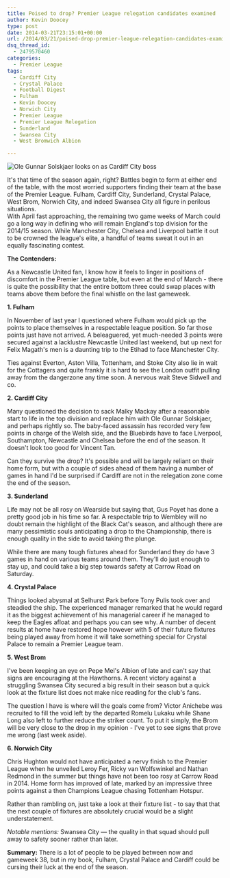 ```yaml
---
title: Poised to drop? Premier League relegation candidates examined
author: Kevin Doocey
type: post
date: 2014-03-21T23:15:01+00:00
url: /2014/03/21/poised-drop-premier-league-relegation-candidates-examined/
dsq_thread_id:
  - 2479570460
categories:
  - Premier League
tags:
  - Cardiff City
  - Crystal Palace
  - Football Digest
  - Fulham
  - Kevin Doocey
  - Norwich City
  - Premier League
  - Premier League Relegation
  - Sunderland
  - Swansea City
  - West Bromwich Albion

---
```

![Ole Gunnar Solskjaer looks on as Cardiff City boss](http://www.footballdigest.org/wp-content/uploads/2014/03/Ole-Gunnar-Solskjaer-Cardiff.jpg)

It's that time of the season again, right? Battles begin to form at either end of the table, with the most worried supporters finding their team at the base of the Premier League. Fulham, Cardiff City, Sunderland, Crystal Palace, West Brom, Norwich City, and indeed Swansea City all figure in perilous situations.   
With April fast approaching, the remaining two game weeks of March could go a long way in defining who will remain England's top division for the 2014/15 season. While Manchester City, Chelsea and Liverpool battle it out to be crowned the league's elite, a handful of teams sweat it out in <!--more--> an equally fascinating contest.

**The Contenders:**

As a Newcastle United fan, I know how it feels to linger in positions of discomfort in the Premier League table, but even at the end of March - there is quite the possibility that the entire bottom three could swap places with teams above them before the final whistle on the last gameweek.

**1. Fulham**

In November of last year I questioned where Fulham would pick up the points to place themselves in a respectable league position. So far those points just have not arrived. A beleaguered, yet much-needed 3 points were secured against a lacklustre Newcastle United last weekend, but up next for Felix Magath's men is a daunting trip to the Etihad to face Manchester City.

Ties against Everton, Aston Villa, Tottenham, and Stoke City also lie in wait for the Cottagers and quite frankly it is hard to see the London outfit pulling away from the dangerzone any time soon. A nervous wait Steve Sidwell and co.

**2. Cardiff City**

Many questioned the decision to sack Malky Mackay after a reasonable start to life in the top division and replace him with Ole Gunnar Solskjaer, and perhaps rightly so. The baby-faced assassin has recorded very few points in charge of the Welsh side, and the Bluebirds have to face Liverpool, Southampton, Newcastle and Chelsea before the end of the season. It doesn't look too good for Vincent Tan.

Can they survive the drop? It's possible and will be largely reliant on their home form, but with a couple of sides ahead of them having a number of games in hand I'd be surprised if Cardiff are not in the relegation zone come the end of the season.

**3. Sunderland**

Life may not be all rosy on Wearside but saying that, Gus Poyet has done a pretty good job in his time so far. A respectable trip to Wembley will no doubt remain the highlight of the Black Cat's season, and although there are many pessimistic souls anticipating a drop to the Championship, there is enough quality in the side to avoid taking the plunge.

While there are many tough fixtures ahead for Sunderland they _do_ have 3 games in hand on various teams around them. They'll do just enough to stay up, and could take a big step towards safety at Carrow Road on Saturday.

**4. Crystal Palace**

Things looked abysmal at Selhurst Park before Tony Pulis took over and steadied the ship. The experienced manager remarked that he would regard it as the biggest achievement of his managerial career if he managed to keep the Eagles afloat and perhaps you can see why. A number of decent results at home have restored hope however with 5 of their future fixtures being played away from home it will take something special for Crystal Palace to remain a Premier League team.

**5. West Brom**

I've been keeping an eye on Pepe Mel's Albion of late and can't say that signs are encouraging at the Hawthorns. A recent victory against a struggling Swansea City secured a big result in their season but a quick look at the fixture list does not make nice reading for the club's fans. 

The question I have is where will the goals come from? Victor Anichebe was recruited to fill the void left by the departed Romelu Lukaku while Shane Long also left to further reduce the striker count. To put it simply, the Brom will be very close to the drop in my opinion - I've yet to see signs that prove me wrong (last week aside).

**6. Norwich City**

Chris Hughton would not have anticipated a nervy finish to the Premier League when he unveiled Leroy Fer, Ricky van Wolfswinkel and Nathan Redmond in the summer but things have not been too rosy at Carrow Road in 2014. Home form has improved of late, marked by an impressive three points against a then Champions League chasing Tottenham Hotspur.

Rather than rambling on, just take a look at their fixture list - to say that that the next couple of fixtures are absolutely crucial would be a slight understatement.

_Notable mentions:_ Swansea City — the quality in that squad should pull away to safety sooner rather than later.

**Summary:** There is a lot of people to be played between now and gameweek 38, but in my book, Fulham, Crystal Palace and Cardiff could be cursing their luck at the end of the season.
